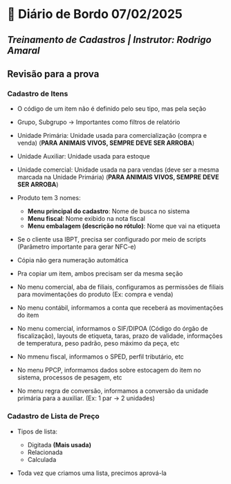 # 📌 **Diário de Bordo 07/02/2025**
## *Treinamento de Cadastros | Instrutor: Rodrigo Amaral*

## **Revisão para a prova**

### Cadastro de Itens

- O código de um item não é definido pelo seu tipo, mas pela seção

- Grupo, Subgrupo -> Importantes como filtros de relatório

- Unidade Primária: Unidade usada para comercialização (compra e venda) (**PARA ANIMAIS VIVOS, SEMPRE DEVE SER ARROBA**)

- Unidade Auxiliar: Unidade usada para estoque

- Unidade comercial: Unidade usada na para vendas (deve ser a mesma marcada na Unidade Primária) (**PARA ANIMAIS VIVOS, SEMPRE DEVE SER ARROBA**)

- Produto tem 3 nomes:
    - **Menu principal do cadastro**: Nome de busca no sistema
    - **Menu fiscal**: Nome exibido na nota fiscal
    - **Menu embalagem (descrição no rótulo)**: Nome que vai na etiqueta

- Se o cliente usa IBPT, precisa ser configurado por meio de scripts (Parâmetro importante para gerar NFC-e)

- Cópia não gera numeração automática

- Pra copiar um item, ambos precisam ser da mesma seção

- No menu comercial, aba de filiais, configuramos as permissões de filiais para movimentações do produto (Ex: compra e venda)

- No menu contábil, informamos a conta que receberá as movimentações do item

- No menu comercial, informamos o SIF/DIPOA (Código do órgão de fiscalização), layouts de etiqueta, taras, prazo de validade, informações de temperatura, peso padrão, peso máximo da peça, etc

- No mmenu fiscal, informamos o SPED, perfil tributário, etc

- No menu PPCP, informamos dados sobre estocagem do item no sistema, processos de pesagem, etc

- No menu regra de conversão, informamos a conversão da unidade primária para a auxiliar. (Ex: 1 par -> 2 unidades)

### Cadastro de Lista de Preço

- Tipos de lista:
    - Digitada **(Mais usada)**
    - Relacionada
    - Calculada

- Toda vez que criamos uma lista, precimos aprová-la